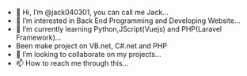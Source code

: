 - 👋 Hi, I’m @jack040301, you can call me Jack...
- 👀 I’m interested in Back End Programming and Developing Website...
- 🌱 I’m currently learning Python,JScript(Vuejs) and PHP(Laravel Framework)...
- Been make project on VB.net, C#.net and PHP
- 💞️ I’m looking to collaborate on my projects...
- 📫 How to reach me through this...

<!---
jack040301/jack040301 is a ✨ special ✨ repository because its `README.md` (this file) appears on your GitHub profile.
You can click the Preview link to take a look at your changes.
--->
